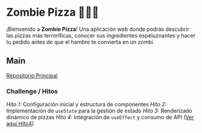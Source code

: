 #  Zombie Pizza 🍕🧟‍♂️
¡Bienvenido a **Zombie Pizza**! Una aplicación web donde podrás descubrir las pizzas más terroríficas, conocer sus ingredientes espeluznantes y hacer tu pedido antes de que el hambre te convierta en un zombi.  

## Main
[Repositorio Principal](https://github.com/pyro-nicolini/react-zombie)  

### Challenge / Hitos 
*Hito 1:* Configuración inicial y estructura de componentes
*Hito 2:* Implementación de `useState` para la gestión de estado
*Hito 3:* Renderizado dinámico de pizzas
*Hito 4:* Integración de `useEffect` y consumo de API ([Ver aquí Hito4](https://github.com/pyro-nicolini/react-zombie/tree/Hito4))  


